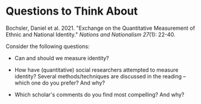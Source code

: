 # Questions to Think About

Bochsler, Daniel et al. 2021. "Exchange on the Quantitative Measurement of Ethnic and National Identity." *Nations and Nationalism 27*(1): 22-40. 

Consider the following questions:

 - Can and should we measure identity?

 - How have (quantitative) social researchers attempted to measure identity? Several methods/techniques are discussed in the reading – which one do you prefer? And why?

 - Which scholar's comments do you find most compelling? And why?
